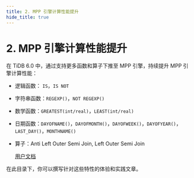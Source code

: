 ```yaml
---
title: 2. MPP 引擎计算性能提升
hide_title: true
---
```


# 2. MPP 引擎计算性能提升

在 TiDB 6.0 中，通过支持更多函数和算子下推至 MPP 引擎，持续提升 MPP 引擎计算性能：

- 逻辑函数： `IS`，`IS NOT`

- 字符串函数：`REGEXP()`，`NOT REGEXP()`

- 数学函数：`GREATEST(int/real)`，`LEAST(int/real)`

- 日期函数：`DAYOFNAME()`，`DAYOFMONTH()`，`DAYOFWEEK()`，`DAYOFYEAR()`，`LAST_DAY()`，`MONTHNAME()`

- 算子：Anti Left Outer Semi Join, Left Outer Semi Join

  [用户文档](https://docs.pingcap.com/zh/tidb/v6.0/use-tiflash#tiflash-支持的计算下推)



在此目录下，你可以撰写针对这些特性的体验和实践文章。
